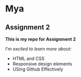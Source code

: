 # Mya
## Assignment 2
**This is my repo for Assignment 2**

*I'm excited to learn more about:*
- HTML and CSS
- Responsive design elements
- USing Github Effectively
